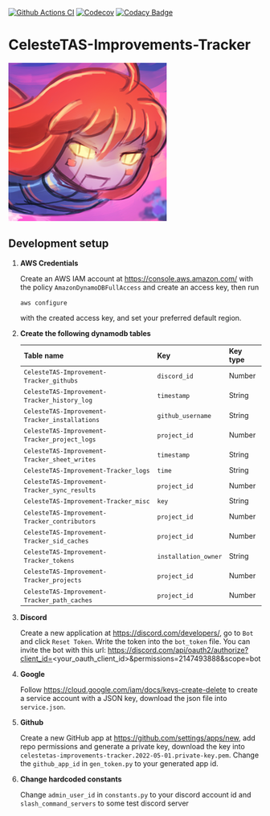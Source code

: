 [![Github Actions CI](https://img.shields.io/github/actions/workflow/status/Kataiser/CelesteTAS-Improvements-Tracker/Tests.yml?label=tests)](https://github.com/Kataiser/CelesteTAS-Improvements-Tracker/actions/workflows/Tests.yml)
[![Codecov](https://codecov.io/gh/Kataiser/CelesteTAS-Improvements-Tracker/graph/badge.svg?token=64TF2SXS9F)](https://codecov.io/gh/Kataiser/CelesteTAS-Improvements-Tracker)
[![Codacy Badge](https://app.codacy.com/project/badge/Grade/1d05fa6351624fc9af5385bfff1c263e)](https://app.codacy.com/gh/Kataiser/CelesteTAS-Improvements-Tracker/dashboard?utm_source=gh&utm_medium=referral&utm_content=&utm_campaign=Badge_grade)

# CelesteTAS-Improvements-Tracker
![avatar](improvements%20bot%20avatar.png)


## Development setup

1. **AWS Credentials**

   Create an AWS IAM account at https://console.aws.amazon.com/ with the policy `AmazonDynamoDBFullAccess` and create an access key, then run
   ```shell
   aws configure
   ```
   with the created access key, and set your preferred default region.
2. **Create the following dynamodb tables**

   | Table name                                     | Key                  | Key type |
   |------------------------------------------------|----------------------|----------|
   | `CelesteTAS-Improvement-Tracker_githubs`       | `discord_id`         | Number   |
   | `CelesteTAS-Improvement-Tracker_history_log`   | `timestamp`          | String   |
   | `CelesteTAS-Improvement-Tracker_installations` | `github_username`    | String   |
   | `CelesteTAS-Improvement-Tracker_project_logs`  | `project_id`         | Number   |
   | `CelesteTAS-Improvement-Tracker_sheet_writes`  | `timestamp`          | String   |
   | `CelesteTAS-Improvement-Tracker_logs`          | `time`               | String   |
   | `CelesteTAS-Improvement-Tracker_sync_results`  | `project_id`         | Number   |
   | `CelesteTAS-Improvement-Tracker_misc`          | `key`                | String   |
   | `CelesteTAS-Improvement-Tracker_contributors`  | `project_id`         | Number   |
   | `CelesteTAS-Improvement-Tracker_sid_caches`    | `project_id`         | Number   |
   | `CelesteTAS-Improvement-Tracker_tokens`        | `installation_owner` | String   |
   | `CelesteTAS-Improvement-Tracker_projects`      | `project_id`         | Number   |
   | `CelesteTAS-Improvement-Tracker_path_caches`   | `project_id`         | Number   |

3. **Discord**

   Create a new application at https://discord.com/developers/, go to `Bot` and click `Reset Token`. Write the token into the `bot_token` file.
   You can invite the bot with this url: https://discord.com/api/oauth2/authorize?client_id=<your_oauth_client_id>&permissions=2147493888&scope=bot
4. **Google**

   Follow https://cloud.google.com/iam/docs/keys-create-delete to create a service account with a JSON key, download the json file into `service.json`.
5. **Github**

   Create a new GitHub app at https://github.com/settings/apps/new, add repo permissions and generate a private key, download the key into `celestetas-improvements-tracker.2022-05-01.private-key.pem`. Change the `github_app_id`  in `gen_token.py` to your generated app id.
6. **Change hardcoded constants**

   Change `admin_user_id` in `constants.py` to your discord account id and `slash_command_servers` to some test discord server